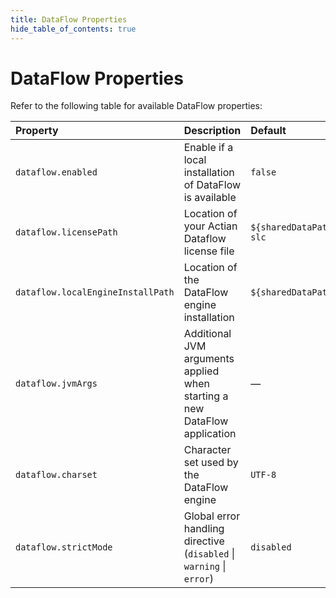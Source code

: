 ```yaml
---
title: DataFlow Properties
hide_table_of_contents: true
---
```


# DataFlow Properties

Refer to the following table for available DataFlow properties:

| Property| Description| Default |
| :--- | :--- | :--- |
| `dataflow.enabled` | Enable if a local installation of DataFlow is available | `false` |
| `dataflow.licensePath` | Location of your Actian Dataflow license file | `${sharedDataPath}/license/df6. slc` |
| `dataflow.localEngineInstallPath` | Location of the DataFlow engine installation | `${sharedDataPath}/dataflow/bin` |
| `dataflow.jvmArgs` | Additional JVM arguments applied when starting a new DataFlow application | — |
| `dataflow.charset` | Character set used by the DataFlow engine | `UTF-8` |
 | `dataflow.strictMode` | Global error handling directive (`disabled` &#124; `warning` &#124; `error`) | `disabled` |
